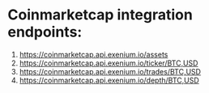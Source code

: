 # Coinmarketcap integration endpoints:

1. https://coinmarketcap.api.exenium.io/assets
1. https://coinmarketcap.api.exenium.io/ticker/BTC,USD
1. https://coinmarketcap.api.exenium.io/trades/BTC,USD
1. https://coinmarketcap.api.exenium.io/depth/BTC,USD
